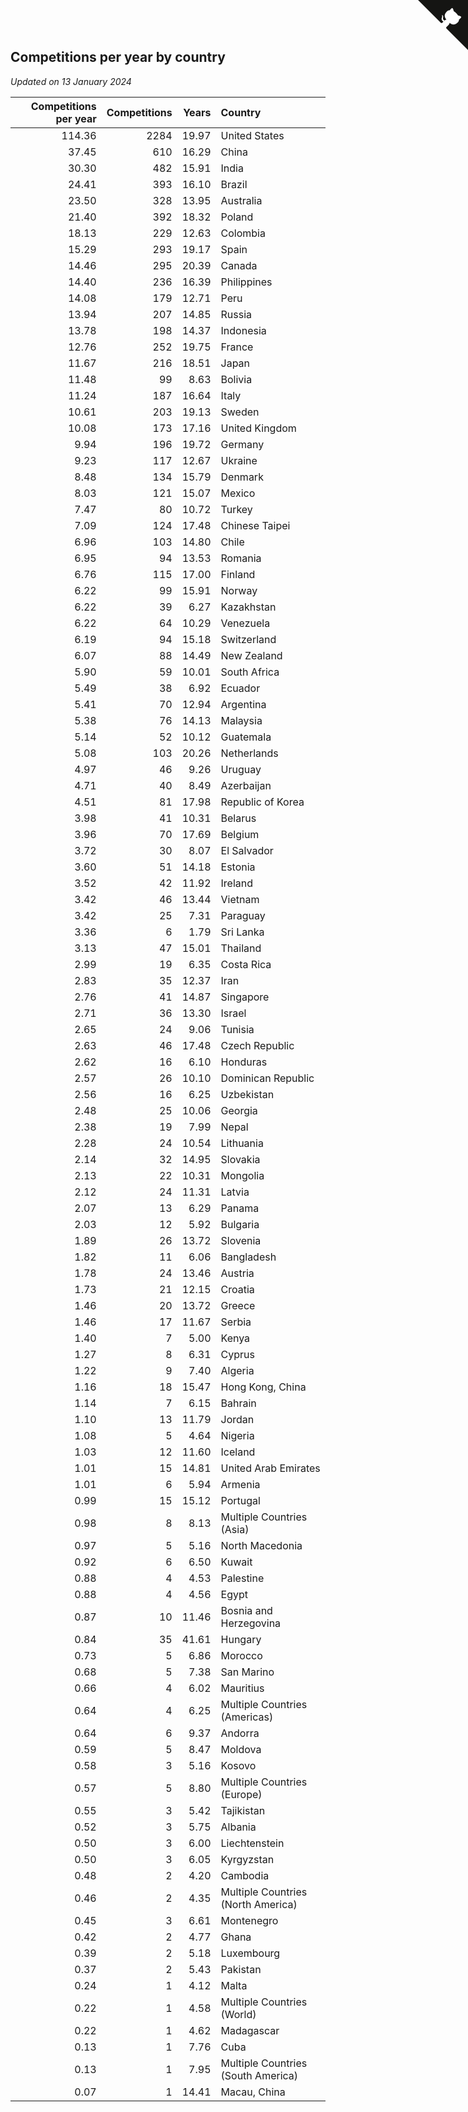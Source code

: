 ## Competitions per year by country

*Updated on 13 January 2024*

| Competitions per year | Competitions | Years | Country |
| ---: | ---: | ---: | :--- |
| 114.36 | 2284 | 19.97 | United States |
| 37.45 | 610 | 16.29 | China |
| 30.30 | 482 | 15.91 | India |
| 24.41 | 393 | 16.10 | Brazil |
| 23.50 | 328 | 13.95 | Australia |
| 21.40 | 392 | 18.32 | Poland |
| 18.13 | 229 | 12.63 | Colombia |
| 15.29 | 293 | 19.17 | Spain |
| 14.46 | 295 | 20.39 | Canada |
| 14.40 | 236 | 16.39 | Philippines |
| 14.08 | 179 | 12.71 | Peru |
| 13.94 | 207 | 14.85 | Russia |
| 13.78 | 198 | 14.37 | Indonesia |
| 12.76 | 252 | 19.75 | France |
| 11.67 | 216 | 18.51 | Japan |
| 11.48 | 99 | 8.63 | Bolivia |
| 11.24 | 187 | 16.64 | Italy |
| 10.61 | 203 | 19.13 | Sweden |
| 10.08 | 173 | 17.16 | United Kingdom |
| 9.94 | 196 | 19.72 | Germany |
| 9.23 | 117 | 12.67 | Ukraine |
| 8.48 | 134 | 15.79 | Denmark |
| 8.03 | 121 | 15.07 | Mexico |
| 7.47 | 80 | 10.72 | Turkey |
| 7.09 | 124 | 17.48 | Chinese Taipei |
| 6.96 | 103 | 14.80 | Chile |
| 6.95 | 94 | 13.53 | Romania |
| 6.76 | 115 | 17.00 | Finland |
| 6.22 | 99 | 15.91 | Norway |
| 6.22 | 39 | 6.27 | Kazakhstan |
| 6.22 | 64 | 10.29 | Venezuela |
| 6.19 | 94 | 15.18 | Switzerland |
| 6.07 | 88 | 14.49 | New Zealand |
| 5.90 | 59 | 10.01 | South Africa |
| 5.49 | 38 | 6.92 | Ecuador |
| 5.41 | 70 | 12.94 | Argentina |
| 5.38 | 76 | 14.13 | Malaysia |
| 5.14 | 52 | 10.12 | Guatemala |
| 5.08 | 103 | 20.26 | Netherlands |
| 4.97 | 46 | 9.26 | Uruguay |
| 4.71 | 40 | 8.49 | Azerbaijan |
| 4.51 | 81 | 17.98 | Republic of Korea |
| 3.98 | 41 | 10.31 | Belarus |
| 3.96 | 70 | 17.69 | Belgium |
| 3.72 | 30 | 8.07 | El Salvador |
| 3.60 | 51 | 14.18 | Estonia |
| 3.52 | 42 | 11.92 | Ireland |
| 3.42 | 46 | 13.44 | Vietnam |
| 3.42 | 25 | 7.31 | Paraguay |
| 3.36 | 6 | 1.79 | Sri Lanka |
| 3.13 | 47 | 15.01 | Thailand |
| 2.99 | 19 | 6.35 | Costa Rica |
| 2.83 | 35 | 12.37 | Iran |
| 2.76 | 41 | 14.87 | Singapore |
| 2.71 | 36 | 13.30 | Israel |
| 2.65 | 24 | 9.06 | Tunisia |
| 2.63 | 46 | 17.48 | Czech Republic |
| 2.62 | 16 | 6.10 | Honduras |
| 2.57 | 26 | 10.10 | Dominican Republic |
| 2.56 | 16 | 6.25 | Uzbekistan |
| 2.48 | 25 | 10.06 | Georgia |
| 2.38 | 19 | 7.99 | Nepal |
| 2.28 | 24 | 10.54 | Lithuania |
| 2.14 | 32 | 14.95 | Slovakia |
| 2.13 | 22 | 10.31 | Mongolia |
| 2.12 | 24 | 11.31 | Latvia |
| 2.07 | 13 | 6.29 | Panama |
| 2.03 | 12 | 5.92 | Bulgaria |
| 1.89 | 26 | 13.72 | Slovenia |
| 1.82 | 11 | 6.06 | Bangladesh |
| 1.78 | 24 | 13.46 | Austria |
| 1.73 | 21 | 12.15 | Croatia |
| 1.46 | 20 | 13.72 | Greece |
| 1.46 | 17 | 11.67 | Serbia |
| 1.40 | 7 | 5.00 | Kenya |
| 1.27 | 8 | 6.31 | Cyprus |
| 1.22 | 9 | 7.40 | Algeria |
| 1.16 | 18 | 15.47 | Hong Kong, China |
| 1.14 | 7 | 6.15 | Bahrain |
| 1.10 | 13 | 11.79 | Jordan |
| 1.08 | 5 | 4.64 | Nigeria |
| 1.03 | 12 | 11.60 | Iceland |
| 1.01 | 15 | 14.81 | United Arab Emirates |
| 1.01 | 6 | 5.94 | Armenia |
| 0.99 | 15 | 15.12 | Portugal |
| 0.98 | 8 | 8.13 | Multiple Countries (Asia) |
| 0.97 | 5 | 5.16 | North Macedonia |
| 0.92 | 6 | 6.50 | Kuwait |
| 0.88 | 4 | 4.53 | Palestine |
| 0.88 | 4 | 4.56 | Egypt |
| 0.87 | 10 | 11.46 | Bosnia and Herzegovina |
| 0.84 | 35 | 41.61 | Hungary |
| 0.73 | 5 | 6.86 | Morocco |
| 0.68 | 5 | 7.38 | San Marino |
| 0.66 | 4 | 6.02 | Mauritius |
| 0.64 | 4 | 6.25 | Multiple Countries (Americas) |
| 0.64 | 6 | 9.37 | Andorra |
| 0.59 | 5 | 8.47 | Moldova |
| 0.58 | 3 | 5.16 | Kosovo |
| 0.57 | 5 | 8.80 | Multiple Countries (Europe) |
| 0.55 | 3 | 5.42 | Tajikistan |
| 0.52 | 3 | 5.75 | Albania |
| 0.50 | 3 | 6.00 | Liechtenstein |
| 0.50 | 3 | 6.05 | Kyrgyzstan |
| 0.48 | 2 | 4.20 | Cambodia |
| 0.46 | 2 | 4.35 | Multiple Countries (North America) |
| 0.45 | 3 | 6.61 | Montenegro |
| 0.42 | 2 | 4.77 | Ghana |
| 0.39 | 2 | 5.18 | Luxembourg |
| 0.37 | 2 | 5.43 | Pakistan |
| 0.24 | 1 | 4.12 | Malta |
| 0.22 | 1 | 4.58 | Multiple Countries (World) |
| 0.22 | 1 | 4.62 | Madagascar |
| 0.13 | 1 | 7.76 | Cuba |
| 0.13 | 1 | 7.95 | Multiple Countries (South America) |
| 0.07 | 1 | 14.41 | Macau, China |


<a href="https://github.com/jonatanklosko/wca_statistics" class="github-corner" aria-label="View source on Github"><svg width="80" height="80" viewBox="0 0 250 250" style="fill:#151513; color:#fff; position: absolute; top: 0; border: 0; right: 0;" aria-hidden="true"><path d="M0,0 L115,115 L130,115 L142,142 L250,250 L250,0 Z"></path><path d="M128.3,109.0 C113.8,99.7 119.0,89.6 119.0,89.6 C122.0,82.7 120.5,78.6 120.5,78.6 C119.2,72.0 123.4,76.3 123.4,76.3 C127.3,80.9 125.5,87.3 125.5,87.3 C122.9,97.6 130.6,101.9 134.4,103.2" fill="currentColor" style="transform-origin: 130px 106px;" class="octo-arm"></path><path d="M115.0,115.0 C114.9,115.1 118.7,116.5 119.8,115.4 L133.7,101.6 C136.9,99.2 139.9,98.4 142.2,98.6 C133.8,88.0 127.5,74.4 143.8,58.0 C148.5,53.4 154.0,51.2 159.7,51.0 C160.3,49.4 163.2,43.6 171.4,40.1 C171.4,40.1 176.1,42.5 178.8,56.2 C183.1,58.6 187.2,61.8 190.9,65.4 C194.5,69.0 197.7,73.2 200.1,77.6 C213.8,80.2 216.3,84.9 216.3,84.9 C212.7,93.1 206.9,96.0 205.4,96.6 C205.1,102.4 203.0,107.8 198.3,112.5 C181.9,128.9 168.3,122.5 157.7,114.1 C157.9,116.9 156.7,120.9 152.7,124.9 L141.0,136.5 C139.8,137.7 141.6,141.9 141.8,141.8 Z" fill="currentColor" class="octo-body"></path></svg></a><style>.github-corner:hover .octo-arm{animation:octocat-wave 560ms ease-in-out}@keyframes octocat-wave{0%,100%{transform:rotate(0)}20%,60%{transform:rotate(-25deg)}40%,80%{transform:rotate(10deg)}}@media (max-width:500px){.github-corner:hover .octo-arm{animation:none}.github-corner .octo-arm{animation:octocat-wave 560ms ease-in-out}}</style>
